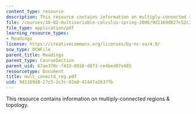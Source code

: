 ```yaml
---
content_type: resource
description: This resource contains information on multiply-connected regions & topology.
file: /courses/18-02-multivariable-calculus-spring-2006/9d1169d827c52c3c81eb41447a2637fb_mult_conectd_reg.pdf
file_type: application/pdf
learning_resource_types:
- Readings
license: https://creativecommons.org/licenses/by-nc-sa/4.0/
ocw_type: OCWFile
parent_title: Readings
parent_type: CourseSection
parent_uid: 67ae370c-f433-8938-d073-ce4bed07e885
resourcetype: Document
title: mult_conectd_reg.pdf
uid: 9d1169d8-27c5-2c3c-81eb-41447a2637fb
---
```

This resource contains information on multiply-connected regions & topology.